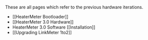 These are all pages which refer to the previous hardware iterations.

  * [[HeaterMeter Bootloader]]
  * [[HeaterMeter 3.0 Hardware]]
  * HeaterMeter 3.0 Software [[Installation]]
  * [[Upgrading LinkMeter 1to2]]
